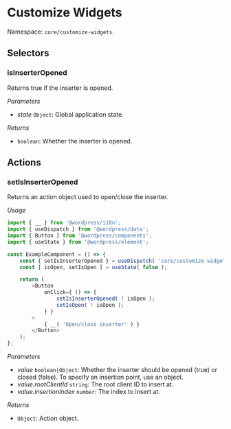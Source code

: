 # Customize Widgets

Namespace: `core/customize-widgets`.

## Selectors

<!-- START TOKEN(Autogenerated selectors|../../../packages/customize-widgets/src/store/selectors.js) -->

### isInserterOpened

Returns true if the inserter is opened.

_Parameters_

-   _state_ `Object`: Global application state.

_Returns_

-   `boolean`: Whether the inserter is opened.

<!-- END TOKEN(Autogenerated selectors|../../../packages/customize-widgets/src/store/selectors.js) -->

## Actions

<!-- START TOKEN(Autogenerated actions|../../../packages/customize-widgets/src/store/actions.js) -->

### setIsInserterOpened

Returns an action object used to open/close the inserter.

_Usage_

```js
import { __ } from '@wordpress/i18n';
import { useDispatch } from '@wordpress/data';
import { Button } from '@wordpress/components';
import { useState } from '@wordpress/element';

const ExampleComponent = () => {
	const { setIsInserterOpened } = useDispatch( 'core/customize-widgets' );
	const [ isOpen, setIsOpen ] = useState( false );

	return (
		<Button
			onClick={ () => {
				setIsInserterOpened( ! isOpen );
				setIsOpen( ! isOpen );
			} }
		>
			{ __( 'Open/close inserter' ) }
		</Button>
	);
};
```

_Parameters_

-   _value_ `boolean|Object`: Whether the inserter should be opened (true) or closed (false). To specify an insertion point, use an object.
-   _value.rootClientId_ `string`: The root client ID to insert at.
-   _value.insertionIndex_ `number`: The index to insert at.

_Returns_

-   `Object`: Action object.

<!-- END TOKEN(Autogenerated actions|../../../packages/customize-widgets/src/store/actions.js) -->
